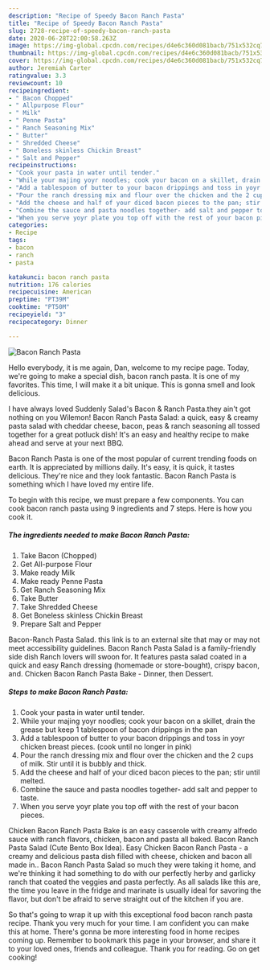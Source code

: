 ```yaml
---
description: "Recipe of Speedy Bacon Ranch Pasta"
title: "Recipe of Speedy Bacon Ranch Pasta"
slug: 2728-recipe-of-speedy-bacon-ranch-pasta
date: 2020-06-28T22:00:58.263Z
image: https://img-global.cpcdn.com/recipes/d4e6c360d081bacb/751x532cq70/bacon-ranch-pasta-recipe-main-photo.jpg
thumbnail: https://img-global.cpcdn.com/recipes/d4e6c360d081bacb/751x532cq70/bacon-ranch-pasta-recipe-main-photo.jpg
cover: https://img-global.cpcdn.com/recipes/d4e6c360d081bacb/751x532cq70/bacon-ranch-pasta-recipe-main-photo.jpg
author: Jeremiah Carter
ratingvalue: 3.3
reviewcount: 10
recipeingredient:
- " Bacon Chopped"
- " Allpurpose Flour"
- " Milk"
- " Penne Pasta"
- " Ranch Seasoning Mix"
- " Butter"
- " Shredded Cheese"
- " Boneless skinless Chickin Breast"
- " Salt and Pepper"
recipeinstructions:
- "Cook your pasta in water until tender."
- "While your majing yoyr noodles; cook your bacon on a skillet, drain the grease but keep 1 tablespoon of bacon drippings in the pan"
- "Add a tablespoon of butter to your bacon drippings and toss in yoyr chicken breast pieces. (cook until no longer in pink)"
- "Pour the ranch dressing mix and flour over the chicken and the 2 cups of milk. Stir until it is bubbly and thick."
- "Add the cheese and half of your diced bacon pieces to the pan; stir until melted."
- "Combine the sauce and pasta noodles together- add salt and pepper to taste."
- "When you serve yoyr plate you top off with the rest of your bacon pieces."
categories:
- Recipe
tags:
- bacon
- ranch
- pasta

katakunci: bacon ranch pasta 
nutrition: 176 calories
recipecuisine: American
preptime: "PT39M"
cooktime: "PT50M"
recipeyield: "3"
recipecategory: Dinner

---
```



![Bacon Ranch Pasta](https://img-global.cpcdn.com/recipes/d4e6c360d081bacb/751x532cq70/bacon-ranch-pasta-recipe-main-photo.jpg)

Hello everybody, it is me again, Dan, welcome to my recipe page. Today, we're going to make a special dish, bacon ranch pasta. It is one of my favorites. This time, I will make it a bit unique. This is gonna smell and look delicious.

I have always loved Suddenly Salad&#39;s Bacon &amp; Ranch Pasta.they ain&#39;t got nothing on you Wilemon! Bacon Ranch Pasta Salad: a quick, easy &amp; creamy pasta salad with cheddar cheese, bacon, peas &amp; ranch seasoning all tossed together for a great potluck dish! It&#39;s an easy and healthy recipe to make ahead and serve at your next BBQ.

Bacon Ranch Pasta is one of the most popular of current trending foods on earth. It is appreciated by millions daily. It's easy, it is quick, it tastes delicious. They're nice and they look fantastic. Bacon Ranch Pasta is something which I have loved my entire life.


To begin with this recipe, we must prepare a few components. You can cook bacon ranch pasta using 9 ingredients and 7 steps. Here is how you cook it.

<!--inarticleads1-->

##### The ingredients needed to make Bacon Ranch Pasta:

1. Take  Bacon (Chopped)
1. Get  All-purpose Flour
1. Make ready  Milk
1. Make ready  Penne Pasta
1. Get  Ranch Seasoning Mix
1. Take  Butter
1. Take  Shredded Cheese
1. Get  Boneless skinless Chickin Breast
1. Prepare  Salt and Pepper


Bacon-Ranch Pasta Salad. this link is to an external site that may or may not meet accessibility guidelines. Bacon Ranch Pasta Salad is a family-friendly side dish Ranch lovers will swoon for. It features pasta salad coated in a quick and easy Ranch dressing (homemade or store-bought), crispy bacon, and. Chicken Bacon Ranch Pasta Bake - Dinner, then Dessert. 

<!--inarticleads2-->

##### Steps to make Bacon Ranch Pasta:

1. Cook your pasta in water until tender.
1. While your majing yoyr noodles; cook your bacon on a skillet, drain the grease but keep 1 tablespoon of bacon drippings in the pan
1. Add a tablespoon of butter to your bacon drippings and toss in yoyr chicken breast pieces. (cook until no longer in pink)
1. Pour the ranch dressing mix and flour over the chicken and the 2 cups of milk. Stir until it is bubbly and thick.
1. Add the cheese and half of your diced bacon pieces to the pan; stir until melted.
1. Combine the sauce and pasta noodles together- add salt and pepper to taste.
1. When you serve yoyr plate you top off with the rest of your bacon pieces.


Chicken Bacon Ranch Pasta Bake is an easy casserole with creamy alfredo sauce with ranch flavors, chicken, bacon and pasta all baked. Bacon Ranch Pasta Salad (Cute Bento Box Idea). Easy Chicken Bacon Ranch Pasta - a creamy and delicious pasta dish filled with cheese, chicken and bacon all made in.. Bacon Ranch Pasta Salad so much they were taking it home, and we&#39;re thinking it had something to do with our perfectly herby and garlicky ranch that coated the veggies and pasta perfectly. As all salads like this are, the time you leave in the fridge and marinate is usually ideal for savoring the flavor, but don&#39;t be afraid to serve straight out of the kitchen if you are. 

So that's going to wrap it up with this exceptional food bacon ranch pasta recipe. Thank you very much for your time. I am confident you can make this at home. There's gonna be more interesting food in home recipes coming up. Remember to bookmark this page in your browser, and share it to your loved ones, friends and colleague. Thank you for reading. Go on get cooking!

